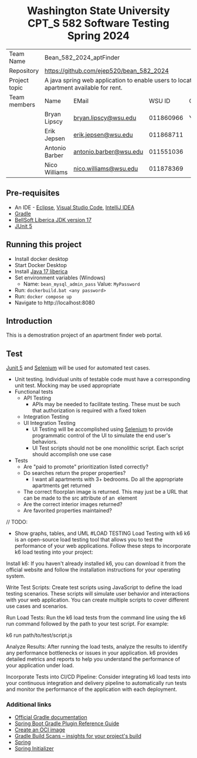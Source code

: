 <h1 style="text-align:center;">
	Washington State University<br />
	CPT_S 582 Software Testing<br />
	Spring 2024
</h1>

<table align=center>
<tr><td>Team Name</td><td colspan=4>Bean_582_2024_aptFinder</td></tr>
<tr><td>Repository</td><td colspan=4><a href="https://github.com/ejep520/bean_582_2024" target=_blank>https://github.com/ejep520/bean_582_2024</a></td></tr>
<tr><td>Project topic</td><td colspan=4> A java spring web application to enable users to locate an apartment available for rent.</td></tr>
<tr><td>Team members</td><td>Name</td><td>EMail</td><td>WSU ID</td><td>Contact</td></tr>
<tr><td></td><td>Bryan Lipscy</td><td><a href="mailto:bryan.lipscy@wsu.edu">bryan.lipscy@wsu.edu</a></td><td>011860966</td><td>Yes</td></tr>
<tr><td></td><td>Erik Jepsen</td><td><a href="mailto:erik.jepsen@wsu.edu">erik.jepsen@wsu.edu</a></td><td>011868711</td><td></td></tr>
<tr><td></td><td>Antonio Barber</td><td><a href="mailto:antonio.barber@wsu.edu">antonio.barber@wsu.edu</a></td><td>011551036</td><td></td></tr>
<tr><td></td><td>Nico Williams</td><td><a href="mailto:nico.williams@wsu.edu">nico.williams@wsu.edu</a></td><td>011878369</td><td></td></tr>
</table>

## Pre-requisites
* An IDE - [Eclipse](https://eclipseide.org/), [Visual Studio Code](https://code.visualstudio.com/), [IntelliJ IDEA](https://www.jetbrains.com/idea/)
* [Gradle](https://gradle.org/install/)
* [BellSoft Liberica JDK version 17](https://bell-sw.com/pages/downloads/#jdk-17-lts)
* [JUnit 5](https://junit.org/junit5/)

## Running this project
* Install docker desktop
* Start Docker Desktop
* Install [Java 17 liberica](https://bell-sw.com/pages/downloads/#jdk-17-lts)
* Set environment variables (Windows)
  * Name: `bean_mysql_admin_pass` Value: `MyPassword`
* Run: `dockerbuild.bat <any password>`
* Run: `docker compose up`
* Navigate to http://localhost:8080
  
## Introduction
This is a demostration project of an apartment finder web portal.

## Test
[Junit 5](https://junit.org/junit5/) and [Selenium](https://selenium.dev) will be used for automated test cases.
* Unit testing. Individual units of testable code must have a corresponding unit test. Mocking may be used appropriate
* Functional tests
  * API Testing
    * APIs may be needed to facilitate testing. These must be such that authorization is required with a fixed token
  * Integration Testing
  * UI Integration Testing
    * UI Testing will be accomplished using [Selenium](https://selenium.dev) to provide programmatic control of the UI to simulate the end user's behaviors.
    * UI Test scripts should not be one monolithic script. Each script should accomplish one use case
* Tests
  * Are "paid to promote" prioritization listed correctly?
  * Do searches return the proper properties?
    * I want all apartments with 3+ bedrooms. Do all the appropriate apartments get returned
  * The correct floorplan image is returned. This may just be a URL that can be made to the src attribute of an <image> element
  * Are the correct interior images returned?
  * Are favorited properties maintained?

// TODO:

* Show graphs, tables, and UML
#LOAD TESTING
Load Testing with k6
k6 is an open-source load testing tool that allows you to test the performance of your web applications. Follow these steps to incorporate k6 load testing into your project:

Install k6: If you haven't already installed k6, you can download it from the official website and follow the installation instructions for your operating system.

Write Test Scripts: Create test scripts using JavaScript to define the load testing scenarios. These scripts will simulate user behavior and interactions with your web application. You can create multiple scripts to cover different use cases and scenarios.

Run Load Tests: Run the k6 load tests from the command line using the k6 run command followed by the path to your test script. For example:

k6 run path/to/test/script.js


Analyze Results: After running the load tests, analyze the results to identify any performance bottlenecks or issues in your application. k6 provides detailed metrics and reports to help you understand the performance of your application under load.

Incorporate Tests into CI/CD Pipeline: Consider integrating k6 load tests into your continuous integration and delivery pipeline to automatically run tests and monitor the performance of the application with each deployment.

### Additional links
* [Official Gradle documentation](https://docs.gradle.org)
* [Spring Boot Gradle Plugin Reference Guide](https://docs.spring.io/spring-boot/docs/3.2.1/gradle-plugin/reference/html/)
* [Create an OCI image](https://docs.spring.io/spring-boot/docs/3.2.1/gradle-plugin/reference/html/#build-image)
* [Gradle Build Scans – insights for your project's build](https://scans.gradle.com#gradle)
* [Spring](https://spring.io/)
* [Spring Initializer](https://start.spring.io/)
